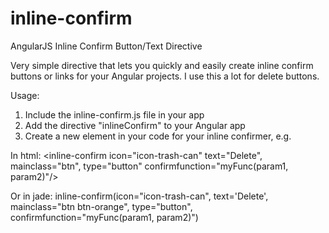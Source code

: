 inline-confirm
==============

AngularJS Inline Confirm Button/Text Directive

Very simple directive that lets you quickly and easily create inline confirm buttons or links for your Angular projects.
I use this a lot for delete buttons.

Usage:
1. Include the inline-confirm.js file in your app
2. Add the directive "inlineConfirm" to your Angular app
3. Create a new element in your code for your inline confirmer, e.g. 

In html:
<inline-confirm icon="icon-trash-can" text="Delete", mainclass="btn", type="button" confirmfunction="myFunc(param1, param2)"/>

Or in jade:
inline-confirm(icon="icon-trash-can", text='Delete', mainclass="btn btn-orange", type="button", confirmfunction="myFunc(param1, param2)")


